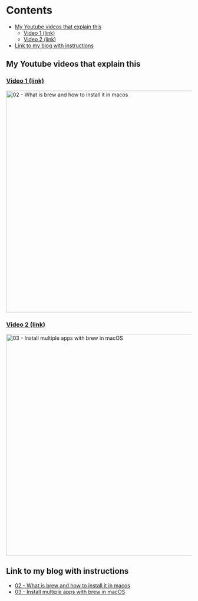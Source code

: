 # Contents

<!-- toc -->

- [My Youtube videos that explain this](#my-youtube-videos-that-explain-this)
  * [Video 1 (link)](#video-1-link)
  * [Video 2 (link)](#video-2-link)
- [Link to my blog with instructions](#link-to-my-blog-with-instructions)

<!-- tocstop -->

## My Youtube videos that explain this

### [Video 1 (link)](https://youtu.be/BEB7X78ivNM)

<div align="left">
    <a href="https://youtu.be/BEB7X78ivNM">
        <img
          src="https://res.cloudinary.com/daqwsgmx6/image/upload/v1706358848/youtube/2024-macos-workflow/02-what-is-brew"
          alt="02 - What is brew and how to install it in macos"
          width="600"
        />
    </a>
</div>

### [Video 2 (link)](https://youtu.be/e7Bb1uUHpa8)

<div align="left">
    <a href="https://youtu.be/e7Bb1uUHpa8">
        <img
          src="https://res.cloudinary.com/daqwsgmx6/image/upload/v1706358848/youtube/2024-macos-workflow/03-Install-mult-apps-brew"
          alt="03 - Install multiple apps with brew in macOS"
          width="600"
        />
    </a>
</div>

## Link to my blog with instructions

- [02 - What is brew and how to install it in macos](https://linkarzu.com/posts/2024-macos-workflow/what-is-brew/)
- [03 - Install multiple apps with brew in macOS](https://linkarzu.com/posts/2024-macos-workflow/brew-multiple-apps/)
